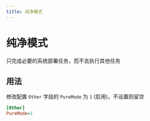 ```yaml
---
title: 纯净模式
---
```


# 纯净模式
只完成必要的系统部署任务，而不去执行其他任务

## 用法
修改配置 `Other` 字段的 `PureMode` 为 `1` (启用)，不设置则留空

```ini
[Other]
PureMode=1
```